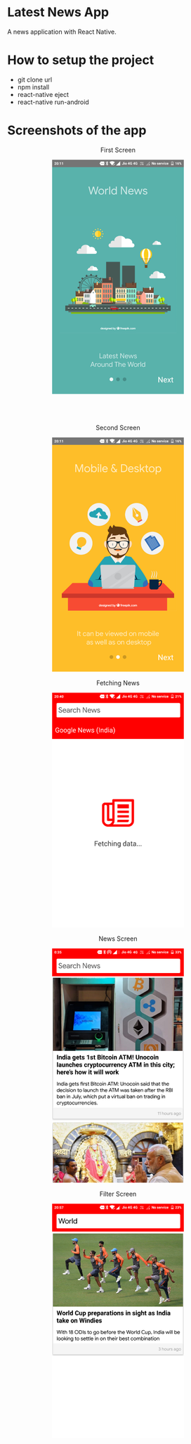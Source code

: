 # Latest News App

A news application with React Native. 


# How to setup the project

  - git clone url
  - npm install
  - react-native eject
  - react-native run-android
  
# Screenshots of the app


<div align="center">
  <p>First Screen</p>
  <img src="/screenshots/FIRST_SCREEN.png" width="300px"</img> 
</div>
<br><br><br>
<div align="center">
  <p>Second Screen</p>
  <img src="/screenshots/SECOND_SCREEN.png" width="300px"</img> 
</div>

<div align="center">
  <p>Fetching News</p>
  <img src="/screenshots/FETCH_DATA.png" width="300px"</img> 
</div>

<div align="center">
  <p>News Screen</p>
  <img src="/screenshots/MAIN_SCREEN.png" width="300px"</img> 
</div>

<div align="center">
  <p>Filter Screen</p>
  <img src="/screenshots/SEARCH.png" width="300px"</img> 
</div>





